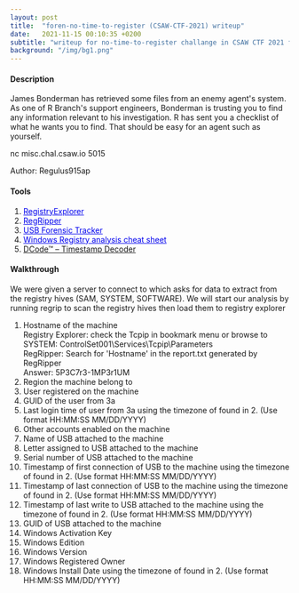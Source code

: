 ```yaml
---
layout: post
title:  "foren-no-time-to-register (CSAW-CTF-2021) writeup"
date:   2021-11-15 00:10:35 +0200
subtitle: "writeup for no-time-to-register challange in CSAW CTF 2021 finals"
background: "/img/bg1.png"
---
```


#### Description
James Bonderman has retrieved some files from an enemy agent's system. As one of R Branch's support engineers, Bonderman is trusting you to find any information relevant to his investigation. R has sent you a checklist of what he wants you to find. That should be easy for an agent such as yourself.

nc misc.chal.csaw.io 5015

Author: Regulus915ap
#### Tools
   1. <a href="https://f001.backblazeb2.com/file/EricZimmermanTools/RegistryExplorer_RECmd.zip" style="color:#0000EE;">RegistryExplorer</a>   
   2. <a href="https://github.com/keydet89/RegRipper3.0" style="color:#0000EE;">RegRipper</a>   
   3. <a href="http://www.orionforensics.com/forensics-tools/usb-forensic-tracker/" style="color:#0000EE;">USB Forensic Tracker</a>   
   4. <a href="https://web.archive.org/web/20210126112458/https://www.dfir.training/resources/downloads/windows-registry" style="color:#0000EE;">Windows Registry analysis cheat sheet</a>
   5. <a href="https://www.digital-detective.net/dcode/">DCode™ – Timestamp Decoder</a>


#### Walkthrough
We were given a server to connect to which asks for data to extract from the registry hives (SAM, SYSTEM, SOFTWARE). We will start our analysis by running regrip to scan the registry hives then load them to registry explorer
   1. Hostname of the machine   
      Registry Explorer: check the Tcpip in bookmark menu or browse to SYSTEM: ControlSet001\Services\Tcpip\Parameters    
      RegRipper: Search for 'Hostname' in the report.txt generated by RegRipper    
      Answer: 5P3C7r3-1MP3r1UM
   2. Region the machine belong to
   3. User registered on the machine
   4. GUID of the user from 3a
   5. Last login time of user from 3a using the timezone of found in 2. (Use format HH:MM:SS MM/DD/YYYY)
   6. Other accounts enabled on the machine
   7. Name of USB attached to the machine
   8. Letter assigned to USB attached to the machine
   9. Serial number of USB attached to the machine
   10. Timestamp of first connection of USB to the machine using the timezone of found in 2. (Use format HH:MM:SS MM/DD/YYYY)
   11. Timestamp of last connection of USB to the machine using the timezone of found in 2. (Use format HH:MM:SS MM/DD/YYYY)
   12. Timestamp of last write to USB attached to the machine using the timezone of found in 2. (Use format HH:MM:SS MM/DD/YYYY)
   13. GUID of USB attached to the machine
   14. Windows Activation Key
   15. Windows Edition
   16. Windows Version
   17. Windows Registered Owner
   18. Windows Install Date using the timezone of found in 2. (Use format HH:MM:SS MM/DD/YYYY)
